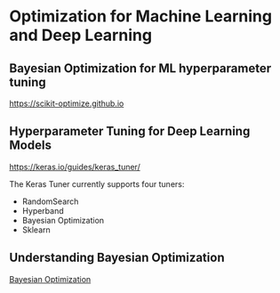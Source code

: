 # Optimization for Machine Learning and Deep Learning

## Bayesian Optimization for ML hyperparameter tuning
 https://scikit-optimize.github.io

## Hyperparameter Tuning for Deep Learning Models
https://keras.io/guides/keras_tuner/

The Keras Tuner currently supports four tuners:
- RandomSearch
- Hyperband
- Bayesian Optimization
- Sklearn

## Understanding Bayesian Optimization
[Bayesian Optimization](https://github.com/FIIT-IAU/IAU-course/blob/main/exercises/week-12/IAU_homework_Understanding-Bayesian-optimization.ipynb)
